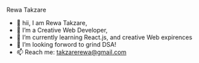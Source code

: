 Rewa Takzare
- 👋 hii, I am Rewa Takzare,
- 🔭 I’m a Creative Web Developer, 
- 🌱 I’m currently learning React.js, and creative Web expirences
- 🤔 I’m looking forword to grind DSA!
- 📫 Reach me: takzarerewa@gmail.com
